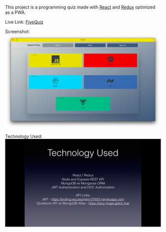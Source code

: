 This project is a programming quiz made with [React](https://reactjs.org/) and [Redux](https://redux.js.org/) optimized as a PWA.

Live Link: [FiveQuiz](https://fivequiz.netlify.com)

Screenshot: ![StackFAQs](screenshot.png)

Technology Used: ![TechSlide](tech.png)
